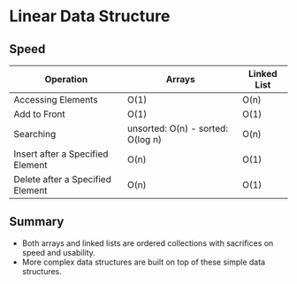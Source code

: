 # Linear Data Structure

## Speed

| Operation                        | Arrays                            | Linked List |
| -------------------------------- | --------------------------------- | ----------- |
| Accessing Elements               | O(1)                              | O(n)        |
| Add to Front                     | O(1)                              | O(1)        |
| Searching                        | unsorted: O(n) - sorted: O(log n) | O(n)        |
| Insert after a Specified Element | O(n)                              | O(1)        |
| Delete after a Specified Element | O(n)                              | O(1)        |

## Summary

- Both arrays and linked lists are ordered collections with sacrifices on speed and usability.
- More complex data structures are built on top of these simple data structures.

